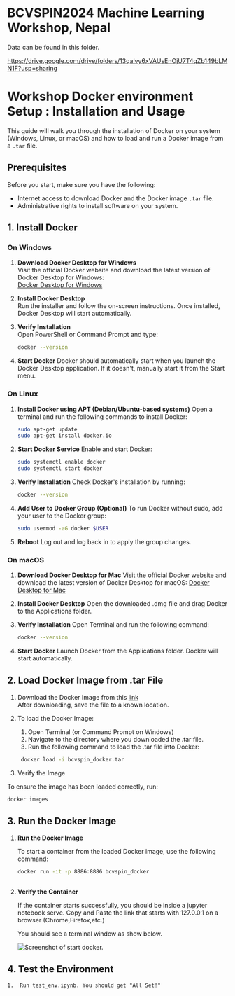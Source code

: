 # BCVSPIN2024 Machine Learning Workshop, Nepal

Data can be found in this folder.

https://drive.google.com/drive/folders/13qalvy6xVAUsEnOjU7T4qZb149bLMN1F?usp=sharing


# Workshop Docker environment Setup : Installation and Usage

This guide will walk you through the installation of Docker on your system (Windows, Linux, or macOS) and how to load and run a Docker image from a `.tar` file.

## Prerequisites

Before you start, make sure you have the following:
- Internet access to download Docker and the Docker image `.tar` file.
- Administrative rights to install software on your system.


## 1. Install Docker

### On Windows

1. **Download Docker Desktop for Windows**  
   Visit the official Docker website and download the latest version of Docker Desktop for Windows:  
   [Docker Desktop for Windows](https://www.docker.com/products/docker-desktop)

2. **Install Docker Desktop**  
   Run the installer and follow the on-screen instructions. Once installed, Docker Desktop will start automatically.

3. **Verify Installation**  
   Open PowerShell or Command Prompt and type:
   ```bash
   docker --version
4. **Start Docker**
    Docker should automatically start when you launch the Docker Desktop application. If it doesn't, manually start it from the Start menu.

### On Linux

1. **Install Docker using APT (Debian/Ubuntu-based systems)**
    Open a terminal and run the following commands to install Docker:
    ```bash
    sudo apt-get update
    sudo apt-get install docker.io

2. **Start Docker Service**
    Enable and start Docker:
   ```bash
   sudo systemctl enable docker
   sudo systemctl start docker

3. **Verify Installation**
    Check Docker's installation by running:
   ```bash
   docker --version
4. **Add User to Docker Group (Optional)**
   To run Docker without sudo, add your user to the Docker group:
     ```bash
    sudo usermod -aG docker $USER
     ```  
5. **Reboot**
   Log out and log back in to apply the group changes.

### On macOS

1.  **Download Docker Desktop for Mac**
    Visit the official Docker website and download the latest version of Docker Desktop for macOS:
[Docker Desktop for Mac](https://docs.docker.com/desktop/setup/install/mac-install/)

2.  **Install Docker Desktop**
    Open the downloaded .dmg file and drag Docker to the Applications folder.

3. **Verify Installation**
    Open Terminal and run the following command:
   ```bash
   docker --version
4. **Start Docker**
    Launch Docker from the Applications folder. Docker will start automatically.

## 2. Load Docker Image from .tar File

1. Download the Docker Image from this [link](https://cernbox.cern.ch/s/PVGpyzM0lKv5o5j)  
   After downloading, save the file to a known location.
   
2. To load the Docker Image:

   1. Open Terminal (or Command Prompt on Windows)
   2. Navigate to the directory where you downloaded the .tar file.
   3. Run the following command to load the .tar file into Docker:
   ```bash
    docker load -i bcvspin_docker.tar
3. Verify the Image
 
  To ensure the image has been loaded correctly, run:
  ```bash
  docker images
  ```

## 3. Run the Docker Image

1. **Run the Docker Image**

   To start a container from the loaded Docker image, use the following command:
   ```bash
   docker run -it -p 8886:8886 bcvspin_docker
  

2. **Verify the Container**

   If the container starts successfully, you should be inside a jupyter notebook serve. Copy and Paste the link that starts with 127.0.0.1 on a browser (Chrome,Firefox,etc.)  

   You should see a terminal window as show below.
   
   ![Screenshot of start docker.](notebookstart.png)

## 4. Test the Environment

    1.  Run test_env.ipynb. You should get "All Set!"
